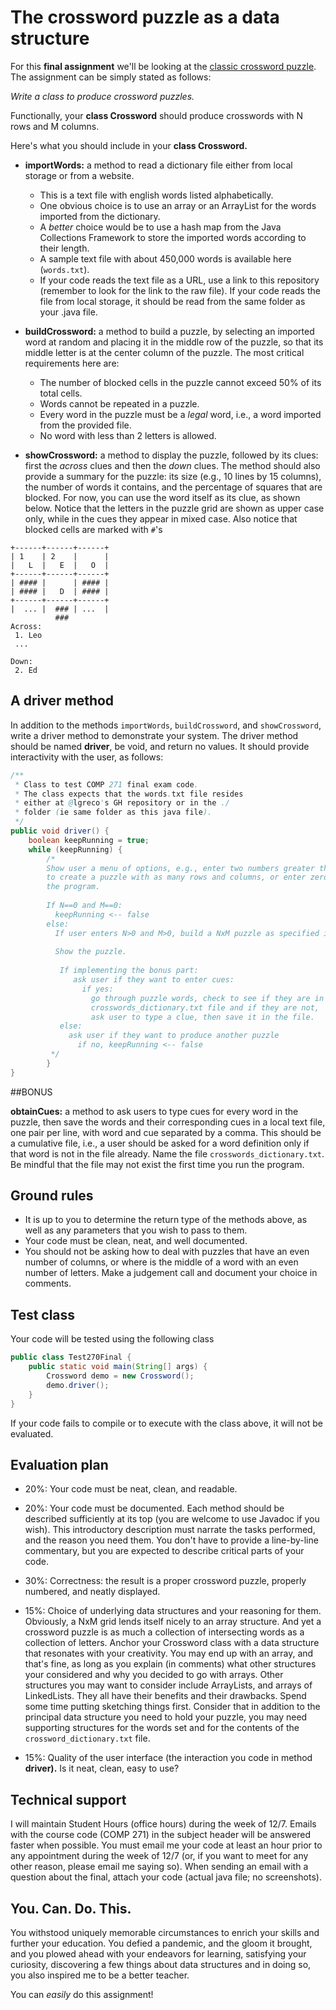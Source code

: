 # The crossword puzzle as a data structure

For this **final assignment** we'll be looking at the [classic crossword puzzle](https://en.wikipedia.org/wiki/Crossword). The assignment can be simply stated as follows:

*Write a class to produce crossword puzzles.*

Functionally, your **class Crossword** should produce crosswords with N rows and M columns.

Here's what you should include in your **class Crossword.**

 * **importWords:** a method to read a dictionary file either from local storage or from a website. 
   
   * This is a text file with english words listed alphabetically.
   * One obvious choice is to use an array or an ArrayList for the words imported from the dictionary.
   * A *better* choice would be to use a hash map from the Java Collections Framework to store the imported words according to their length.
   * A sample text file with about 450,000 words is available here (`words.txt`).
   * If your code reads the text file as a URL, use a link to this repository (remember to look for the link to the raw file). If your code reads the file from local storage, it should be read from the same folder as your .java file.


* **buildCrossword:** a method to build a puzzle, by selecting an imported word at random and placing it in the middle row of the puzzle, so that its middle letter is at the center column of the puzzle. The most critical requirements here are:
 
  * The number of blocked cells in the puzzle cannot exceed 50% of its total cells.
  * Words cannot be repeated in a puzzle.
  * Every word in the puzzle must be a *legal* word, i.e., a word imported from the provided file.
  * No word with less than 2 letters is allowed.
  

* **showCrossword:** a method to display the puzzle, followed by its clues: first the *across* clues and then the *down* clues. The method should also provide a summary for the puzzle: its size (e.g., 10 lines by 15 columns), the number of words it contains, and the percentage of squares that are blocked.  For now, you can use the word itself as its clue, as shown below. Notice that the letters in the puzzle grid are shown as upper case only, while in the cues they appear in mixed case. Also notice that blocked cells are marked with `#`'s
```
+------+------+------+
| 1    | 2    |      |
|   L  |   E  |   O  |
+------+------+------+
| #### |      | #### |
| #### |   D  | #### |
+------+------+------+
|  ... |  ### | ...  |
          ###
Across:
 1. Leo
 ...

Down:
 2. Ed
``` 

## A driver method
In addition to the methods `importWords`, `buildCrossword`, and `showCrossword`, write a driver method to demonstrate your system. The driver method should be named **driver**, be void, and return no values. It should provide interactivity with the user, as follows:
```java
/**
 * Class to test COMP 271 final exam code.
 * The class expects that the words.txt file resides
 * either at @lgreco's GH repository or in the ./
 * folder (ie same folder as this java file).
 */
public void driver() {
    boolean keepRunning = true;
    while (keepRunning) {
        /* 
        Show user a menu of options, e.g., enter two numbers greater than zero
        to create a puzzle with as many rows and columns, or enter zero to exit
        the program.
        
        If N==0 and M==0:
          keepRunning <-- false
        else:
          If user enters N>0 and M>0, build a NxM puzzle as specified in the project.
        
          Show the puzzle.
        
           If implementing the bonus part: 
              ask user if they want to enter cues:
                if yes:
                  go through puzzle words, check to see if they are in the 
                  crosswords_dictionary.txt file and if they are not, 
                  ask user to type a clue, then save it in the file.
           else:
             ask user if they want to produce another puzzle
               if no, keepRunning <-- false
         */
        }
}
```

##BONUS

**obtainCues:** a method to ask users to type cues for every word in the puzzle, then save the words and their corresponding cues in a local text file, one pair per line, with word and cue separated by a comma. This should be a cumulative file, i.e., a user should be asked for a word definition only if that word is not in the file already. Name the file `crosswords_dictionary.txt`. Be mindful that the file may not exist the first time you run the program.


## Ground rules

* It is up to you to determine the return type of the methods above, as well as any parameters that you wish to pass to them.
* Your code must be clean, neat, and well documented.
* You should not be asking how to deal with puzzles that have an even number of columns, or where is the middle of a word with an even number of letters. Make a judgement call and document your choice in comments.

## Test class

Your code will be tested using the following class
```java
public class Test270Final {
    public static void main(String[] args) {
        Crossword demo = new Crossword();
        demo.driver();
    }
}
```
If your code fails to compile or to execute with the class above, it will not be evaluated.

## Evaluation plan

* 20%: Your code must be neat, clean, and readable.

* 20%: Your code must be documented. Each method should be described sufficiently at its top (you are welcome to use Javadoc if you wish). This introductory description must narrate the tasks performed, and the reason you need them. You don't have to provide a line-by-line commentary, but you are expected to describe critical parts of your code.

* 30%: Correctness: the result is a proper crossword puzzle, properly numbered, and neatly displayed.

* 15%: Choice of underlying data structures and your reasoning for them. Obviously, a NxM grid lends itself nicely to an array structure. And yet a crossword puzzle is as much a collection of intersecting words as a collection of letters. Anchor your Crossword class with a data structure that resonates with your creativity. You may end up with an array, and that's fine, as long as you explain (in comments) what other structures your considered and why you decided to go with arrays. Other structures you may want to consider include ArrayLists, and arrays of LinkedLists. They all have their benefits and their drawbacks. Spend some time putting sketching things first. Consider that in addition to the principal data structure you need to hold your puzzle, you may need supporting structures for the words set and for the contents of the `crossword_dictionary.txt` file.

* 15%: Quality of the user interface (the interaction you code in method **driver).** Is it neat, clean, easy to use?

## Technical support

I will maintain Student Hours (office hours) during the week of 12/7. Emails with the course code (COMP 271) in the subject header will be answered faster when possible. You must email me your code at least an hour prior to any appointment during the week of 12/7 (or, if you want to meet for any other reason, please email me saying so). When sending an email with a question about the final, attach your code (actual java file; no screenshots).

## You. Can. Do. This.

You withstood uniquely memorable circumstances to enrich your skills and further your education. You defied a pandemic, and the gloom it brought, and you plowed ahead with your endeavors for learning, satisfying your curiosity, discovering a few things about data structures and in doing so, you also inspired me to be a better teacher. 

You can *easily* do this assignment!